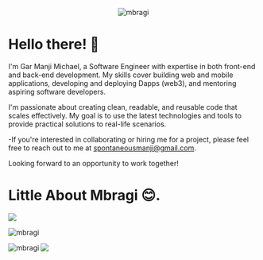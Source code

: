 <p align="center"> <img src="https://komarev.com/ghpvc/?username=mbragi&label=Profile%20views&color=0e75b6&style=flat&theme=github_dark" alt="mbragi" /> </p>

# Hello there! 👋

I'm Gar Manji Michael, a Software Engineer with expertise in both front-end and back-end development. My skills cover building web and mobile applications, developing and deploying Dapps (web3), and mentoring aspiring software developers.

I'm passionate about creating clean, readable, and reusable code that scales effectively. My goal is to use the latest technologies and tools to provide practical solutions to real-life scenarios.

-If you're interested in collaborating or hiring me for a project, please feel free to reach out to me at spontaneousmanji@gmail.com.

Looking forward to an opportunity to work together!

# Little About Mbragi  😊.


![](http://github-profile-summary-cards.vercel.app/api/cards/profile-details?username=mbragi&theme=cobalt2)


<p><img align="center" src="https://github-readme-streak-stats.herokuapp.com/?user=mbragi&theme=cobalt2" alt="mbragi" /></p>

<p><img align="left" src="http://github-profile-summary-cards.vercel.app/api/cards/most-commit-language?username=mbragi&theme=cobalt2" alt="mbragi" />
<img align="center" src="https://github-profile-summary-cards.vercel.app/api/cards/repos-per-language?username=mbragi&theme=cobalt2" />
</p>

<!-- <p> <a href="https://github.com/ryo-ma/github-profile-trophy"><img src="https://github-profile-trophy.vercel.app/?username=mbragi&theme=github_dark" alt="mbragi" /></a> </p> --->


              
<!---
MBragi/MBragi is a ✨ special ✨ repository because its `README.md` (this file) appears on your GitHub profile.
You can click the Preview link to take a look at your changes.
--->
